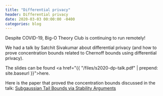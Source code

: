 ```yaml
---
title: "Differential privacy"
header: Differential privacy
date: 2020-03-03 00:00:00 -0400
categories: blog
---
```


Despite COVID-19, Big-O Theory Club is continuing to run remotely!

We had a talk by Satchit Sivakumar about differential privacy (and how to prove concentration bounds related to Chernoff bounds using differential privacy).

The slides can be found <a href="{{ "/files/s2020-dp-talk.pdf" | prepend: site.baseurl }}">here</a>.

Here is the paper that proved the concentration bounds discussed in the talk: <a href = "https://arxiv.org/pdf/1701.03493.pdf"> Subgaussian Tail Bounds via Stability Arguments</a>
